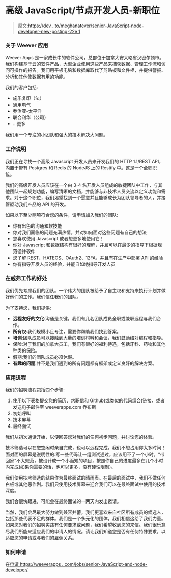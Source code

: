 # 高级 JavaScript/节点开发人员-新职位

> 原文:[https://dev . to/meghanatever/senior-JavaScript-node-developer-new-posting-22e 1](https://dev.to/meghanatweever/senior-javascript-node-developer-new-posting-22e1)

### 关于 Weever 应用

Weever Apps 是一家成长中的软件公司，总部位于加拿大安大略省汉密尔顿市。我们构建基于云的软件产品，大型企业使用这些产品来捕获数据、管理工作流和访问可操作的报告。我们用平板电脑和数据库取代了剪贴板和文件柜，并提供警报、分析和其他使数据有用的功能。

我们的客户包括:

*   施乐复印（法）
*   通用电气
*   乔治亚-太平洋
*   联合利华（公司）
*   ...更多

我们用一个专注的小团队和强大的技术解决大问题。

### 工作说明

我们正在寻找一个高级 Javascript 开发人员来开发我们的 HTTP 1.1/REST API，内置于带有 Postgres 和 Redis 的 NodeJS 上的 Restify 中。这是一个全职职位。

我们的高级开发人员应该在一个由 3-4 名开发人员组成的敏捷团队中工作，与其他团队一起规划功能，编写清晰的文档，并能够与非技术人员交流以定义功能和需求。对于这个职位，我们渴望找到一个愿意并且能够成长为团队领导者的人，并接管驱动我们产品的 API 的开发。

如果以下至少两项符合您的条件，请申请加入我们的团队:

*   你有出色的沟通和软技能
*   你对我们面临的问题充满热情，并对如何面对这些问题有自己的想法
*   您喜欢使用 Javascript 或者想更多地使用它！
*   你对 Javascript 和数据结构有很好的理解，并且可以在最少的指导下根据规范设计软件
*   您了解 REST、HATEOS、OAuth2、12FA，并且有在生产中部署 API 的经验
*   你有指导开发人员的经验，并能自如地指导开发人员

### 在威弗工作的好处

我们优先考虑我们的团队。一个伟大的团队被给予了自主权和支持来执行计划并做好他们的工作。我们信任我们的团队。

为了支持您，我们提供:

*   **远程友好的文化**:沟通是关键，我们有几名团队成员全职或兼职远程与我们合作。
*   **所有权**:我们规模小且专注，需要你帮助我们找到答案。
*   **培训**:团队成员可以接触到大量的培训材料和会议，我们鼓励结对编程和指导。
*   保险:对于我们的加拿大员工，我们有很好的福利待遇，包括牙科、药物和其他种类的保险。
*   假期:我们的团队成员必须休假。
*   **有趣的问题**:并不是我们遇到的所有问题都有框架或定义良好的解决方案。

### 应用进程

我们的招聘流程包括四个步骤:

1.  使用以下表格提交您的简历、求职信和 Github(或类似的代码组合)链接，或者发送电子邮件至 weeverapps.com 乔布斯
2.  初始呼叫
3.  技术屏幕
4.  最终面试

我们从初次通话开始，以便回答您对我们的任何初步问题，并讨论您的体验。

技术筛选可以在您空闲时亲自完成，也可以远程完成。我们不想占用你太多时间！面对面的屏幕是说明性的:写一些代码让一组测试通过，应该用不了一个小时。“带回家”不太规范，被设计成一个小而短的项目，按照你自己的进度最多在几个小时内完成(如果你需要的话，也可以更多，没有硬性限制)。

我们使用技术筛选的结果作为最终面试的晴雨表。在最后的面试中，我们不做任何白板或其他恶作剧。我们只使用技术屏幕来迎合我们可以在最终面试中使用的技术深度。

我们会很快跟进，可能会在最终面试的一两天内发出邀请。

当然，我们会尽最大努力做到兼容并蓄，我们更喜欢来自社区所有成员的候选人，包括那些代表不足的群体。我们是一个多元化的团体，我们相信这给了我们力量。如果您对我们的招聘实践有任何要求或问题，我们希望收到您的来信。我们很乐意尽我们所能来适应我们的申请人的情况。请让我们知道您是否有任何特殊要求，以适应您的申请或与我们的雇佣关系。

### 如何申请

在[申请 https://weeverapps . com/jobs/senior-JavaScript-and-node-developer/](https://weeverapps.com/jobs/senior-javascript-and-node-developer/)